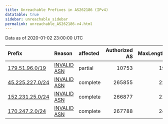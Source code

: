 ```yaml
---
title: Unreachable Prefixes in AS262186 (IPv4)
datatable: true
sidebar: unreachable_sidebar
permalink: unreachable_AS262186-v4.html
---
```


Data as of 2020-01-02 23:00:00 UTC


<div class="datatable-begin"></div>

| Prefix                                                   | Reason                                                                                                  | affected   |   Authorized AS |   MaxLength | Anchor                                         |   unreachable /24s |
|:---------------------------------------------------------|:--------------------------------------------------------------------------------------------------------|:-----------|----------------:|------------:|:-----------------------------------------------|-------------------:|
| [179.51.96.0/19](https://stat.ripe.net/179.51.96.0/19)   | [INVALID ASN](https://rpki-validator.ripe.net/announcement-preview?asn=AS262186&prefix=179.51.96.0/19)  | partial    |           10753 |          19 | [LACNIC](unreachable_LACNIC_RPKI_Root-v4.html) |                 32 |
| [45.225.227.0/24](https://stat.ripe.net/45.225.227.0/24) | [INVALID ASN](https://rpki-validator.ripe.net/announcement-preview?asn=AS262186&prefix=45.225.227.0/24) | complete   |          265855 |          22 | [LACNIC](unreachable_LACNIC_RPKI_Root-v4.html) |                  1 |
| [152.231.25.0/24](https://stat.ripe.net/152.231.25.0/24) | [INVALID ASN](https://rpki-validator.ripe.net/announcement-preview?asn=AS262186&prefix=152.231.25.0/24) | complete   |          266877 |          21 | [LACNIC](unreachable_LACNIC_RPKI_Root-v4.html) |                  1 |
| [170.247.2.0/24](https://stat.ripe.net/170.247.2.0/24)   | [INVALID ASN](https://rpki-validator.ripe.net/announcement-preview?asn=AS262186&prefix=170.247.2.0/24)  | complete   |          267788 |          24 | [LACNIC](unreachable_LACNIC_RPKI_Root-v4.html) |                  1 |

<div class="datatable-end"></div>